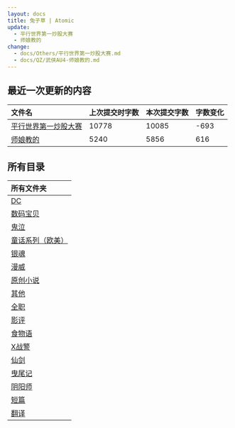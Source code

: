 ```yaml
---
layout: docs
title: 兔子草 | Atomic
update: 
  - 平行世界第一炒股大赛
  - 师娘教的
change:
  - docs/Others/平行世界第一炒股大赛.md
  - docs/QZ/武侠AU4-师娘教的.md
---
```


## 最近一次更新的内容

|文件名|上次提交时字数|本次提交字数|字数变化|
|:-|:-|:-|:-|
|[平行世界第一炒股大赛](Others/平行世界第一炒股大赛.md)|10778|10085|-693|
|[师娘教的](QZ/武侠AU4-师娘教的.md)|5240|5856|616|

## 所有目录

|所有文件夹|
|:-|
|[DC](DC)|
|[数码宝贝](DM)|
|[鬼泣](DMC)|
|[童话系列（欧美）](FT)|
|[银魂](GTM)|
|[漫威](M)|
|[原创小说](ON)|
|[其他](Others)|
|[全职](QZ)|
|[影评](SC)|
|[食物语](SWY)|
|[X战警](X)|
|[仙剑](XJ)|
|[曳尾记](YWJ)|
|[阴阳师](YYS)|
|[短篇](blob)|
|[翻译](translation)|